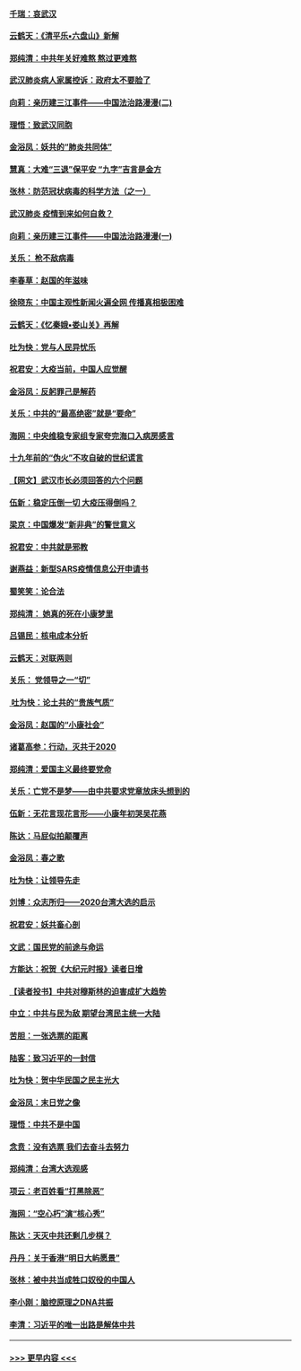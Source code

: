 #### [千瑞：哀武汉](../pages/nsc993/n11833647.md?t=01311111) 
#### [云鹤天：《清平乐▪六盘山》新解](../pages/nsc993/n11833611.md?t=01311111) 
#### [郑纯清：中共年关好难熬 熬过更难熬](../pages/nsc993/n11833489.md?t=01311111) 
#### [武汉肺炎病人家属控诉：政府太不要脸了](../pages/nsc993/n11833205.md?t=01311111) 
#### [向莉：亲历建三江事件——中国法治路漫漫(二)](../pages/nsc993/n11829102.md?t=01311111) 
#### [理悟：致武汉同胞](../pages/nsc993/n11831522.md?t=01311111) 
#### [金浴凤：妖共的“肺炎共同体”](../pages/nsc993/n11829448.md?t=01311111) 
#### [慧真：大难“三退”保平安 “九字”吉言是金方](../pages/nsc993/n11829501.md?t=01311111) 
#### [张林：防范冠状病毒的科学方法（之一）](../pages/nsc993/n11828618.md?t=01311111) 
#### [武汉肺炎 疫情到来如何自救？](../pages/nsc993/n11827632.md?t=01311111) 
#### [向莉：亲历建三江事件——中国法治路漫漫(一)](../pages/nsc993/n11827190.md?t=01311111) 
#### [关乐： 枪不敌病毒](../pages/nsc993/n11826746.md?t=01311111) 
#### [李春草：赵国的年滋味](../pages/nsc993/n11826321.md?t=01311111) 
#### [徐晓东：中国主观性新闻火遍全网 传播真相极困难](../pages/nsc993/n11826508.md?t=01311111) 
#### [云鹤天：《忆秦娥▪娄山关》再解](../pages/nsc993/n11824682.md?t=01311111) 
#### [吐为快：党与人民异忧乐](../pages/nsc993/n11824660.md?t=01311111) 
#### [祝君安：大疫当前，中国人应觉醒](../pages/nsc993/n11821946.md?t=01311111) 
#### [金浴凤：反躬罪己是解药](../pages/nsc993/n11820280.md?t=01311111) 
#### [关乐：中共的“最高绝密”就是“要命”](../pages/nsc993/n11816946.md?t=01311111) 
#### [海网：中央维稳专家组专家夸完海口入病房感言](../pages/nsc993/n11815138.md?t=01311111) 
#### [十九年前的“伪火”不攻自破的世纪谎言](../pages/nsc993/n11813238.md?t=01311111) 
#### [【网文】武汉市长必须回答的六个问题](../pages/nsc993/n11813848.md?t=01311111) 
#### [伍新：稳定压倒一切 大疫压得倒吗？](../pages/nsc993/n11812634.md?t=01311111) 
#### [梁京：中国爆发“新非典”的警世意义](../pages/nsc993/n11812554.md?t=01311111) 
#### [祝君安：中共就是邪教](../pages/nsc993/n11812431.md?t=01311111) 
#### [谢燕益：新型SARS疫情信息公开申请书](../pages/nsc993/n11808840.md?t=01311111) 
#### [蜀笑笑：论合法](../pages/nsc993/n11808064.md?t=01311111) 
#### [郑纯清： 她真的死在小康梦里](../pages/nsc993/n11806623.md?t=01311111) 
#### [吕锡民：核电成本分析](../pages/nsc993/n11806284.md?t=01311111) 
#### [云鹤天：对联两则](../pages/nsc993/n11805957.md?t=01311111) 
#### [关乐： 党领导之一“切”](../pages/nsc993/n11804505.md?t=01311111) 
#### [ 吐为快：论土共的“贵族气质”](../pages/nsc993/n11804490.md?t=01311111) 
#### [金浴凤：赵国的“小康社会”](../pages/nsc993/n11804452.md?t=01311111) 
#### [诸葛高参：行动，灭共于2020](../pages/nsc993/n11804120.md?t=01311111) 
#### [郑纯清：爱国主义最终要党命](../pages/nsc993/n11802197.md?t=01311111) 
#### [关乐：亡党不是梦——由中共要求党章放床头想到的](../pages/nsc993/n11802156.md?t=01311111) 
#### [伍新：无花言现花言形——小康年初哭吴花燕](../pages/nsc993/n11800044.md?t=01311111) 
#### [陈达：马屁似拍颠覆声](../pages/nsc993/n11800010.md?t=01311111) 
#### [金浴凤：春之歌](../pages/nsc993/n11797687.md?t=01311111) 
#### [吐为快：让领导先走](../pages/nsc993/n11797512.md?t=01311111) 
#### [刘博：众志所归——2020台湾大选的启示](../pages/nsc993/n11796878.md?t=01311111) 
#### [祝君安：妖共畜心剖](../pages/nsc993/n11794273.md?t=01311111) 
#### [文武：国民党的前途与命运](../pages/nsc993/n11794198.md?t=01311111) 
#### [方能达：祝贺《大纪元时报》读者日增](../pages/nsc993/n11793807.md?t=01311111) 
#### [【读者投书】中共对穆斯林的迫害成扩大趋势](../pages/nsc993/n11791371.md?t=01311111) 
#### [中立：中共与民为敌 期望台湾民主统一大陆](../pages/nsc993/n11790392.md?t=01311111) 
#### [苦胆：一张选票的距离](../pages/nsc993/n11788914.md?t=01311111) 
#### [陆客：致习近平的一封信](../pages/nsc993/n11788867.md?t=01311111) 
#### [吐为快：贺中华民国之民主光大](../pages/nsc993/n11788618.md?t=01311111) 
#### [金浴凤：末日党之像](../pages/nsc993/n11787475.md?t=01311111) 
#### [理悟：中共不是中国](../pages/nsc993/n11787463.md?t=01311111) 
#### [念贲：没有选票  我们去奋斗去努力](../pages/nsc993/n11787398.md?t=01311111) 
#### [郑纯清：台湾大选观感](../pages/nsc993/n11786210.md?t=01311111) 
#### [项云：老百姓看“打黑除恶”](../pages/nsc993/n11785398.md?t=01311111) 
#### [海网：“空心朽”演“核心秀”](../pages/nsc993/n11783874.md?t=01311111) 
#### [陈达：天灭中共还剩几步棋？](../pages/nsc993/n11783719.md?t=01311111) 
#### [丹丹：关于香港“明日大屿愿景”](../pages/nsc993/n11783273.md?t=01311111) 
#### [张林：被中共当成牲口奴役的中国人](../pages/nsc993/n11782397.md?t=01311111) 
#### [李小刚：脑控原理之DNA共振](../pages/nsc993/n11780962.md?t=01311111) 
#### [李清：习近平的唯一出路是解体中共](../pages/nsc993/n11780866.md?t=01311111) 

----
#### [ >>> 更早内容 <<< ](../indexes/nsc993-earlier.md)
